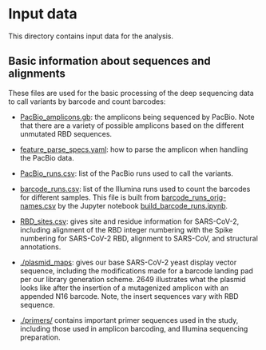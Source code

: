 # Input data
This directory contains input data for the analysis.

## Basic information about sequences and alignments

These files are used for the basic processing of the deep sequencing data to call variants by barcode and count barcodes:

   - [PacBio_amplicons.gb](PacBio_amplicons.gb): the amplicons being sequenced by PacBio.
     Note that there are a variety of possible amplicons based on the different unmutated RBD sequences.

   - [feature_parse_specs.yaml](feature_parse_specs.yaml): how to parse the amplicon when handling the PacBio data.

   - [PacBio_runs.csv](PacBio_runs.csv): list of the PacBio runs used to call the variants.

   - [barcode_runs.csv](barcode_runs.csv): list of the Illumina runs used to count the barcodes for different samples. This file is built from [barcode_runs_orig-names.csv](barcode_runs_orig-names.csv) by the Jupyter notebook [build_barcode_runs.ipynb](build_barcode_runs.ipynb).

   - [RBD_sites.csv](RBD_sites.csv): gives site and residue information for SARS-CoV-2, including alignment of the RBD integer numbering with the Spike numbering for SARS-CoV-2 RBD, alignment to SARS-CoV, and structural annotations.
   
   - [./plasmid_maps](plasmid_maps): gives our base SARS-CoV-2 yeast display vector sequence, including the modifications made for a barcode landing pad per our library generation scheme. 2649 illustrates what the plasmid looks like after the insertion of a mutagenized amplicon with an appended N16 barcode. Note, the insert sequences vary with RBD sequence.

   - [./primers/](primers/) contains important primer sequences used in the study, including those used in amplicon barcoding, and Illumina sequencing preparation.
   
